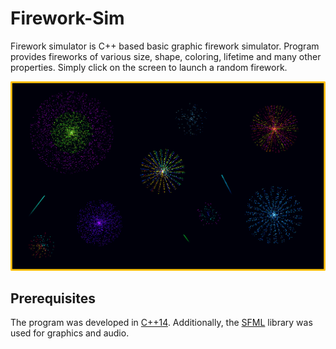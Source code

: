 # Firework-Sim
Firework simulator is C++ based basic graphic firework simulator. Program provides fireworks of various size, shape, coloring, lifetime and many other properties. Simply click on the screen to launch a random firework.

<p align="center">
  <img src="demo/demo.png"></img>
</p>


## Prerequisites
The program was developed in [C++14](https://en.cppreference.com/w/cpp/14). Additionally, the [SFML](https://www.sfml-dev.org/) library was used for graphics and audio.
